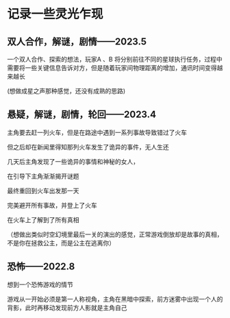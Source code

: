 # 记录一些灵光乍现

## 双人合作，解谜，剧情——2023.5
一个双人合作、探索的想法，玩家A 、B 将分别前往不同的星球执行任务，过程中需要将一些关键信息告诉对方，但是随着玩家间物理距离的增加，通讯时间变得越来越长

(想做成星之声那种感觉，还没有成熟的思路)

## 悬疑，解谜，剧情，轮回——2023.4
主角要去赶一列火车，但是在路途中遇到一系列事故导致错过了火车

但之后却在新闻里得知那列火车发生了诡异的事件，无人生还

几天后主角发现了一些诡异的事情和神秘的女人，

在引导下主角渐渐揭开谜题

最终重回到火车出发那一天

完美避开所有事故，并登上了火车

在火车上了解到了所有真相

（想做出类似时空幻境里最后一关的演出的感觉，正常游戏倒放却是故事的真相，不是你在拯救公主，而是公主在逃离你）


## 恐怖——2022.8
想到一个恐怖游戏的情节

游戏从一开始必须是第一人称视角，主角在黑暗中探索，前方迷雾中出现一个人的背影，此时再移动发现前方人影就是主角自己


